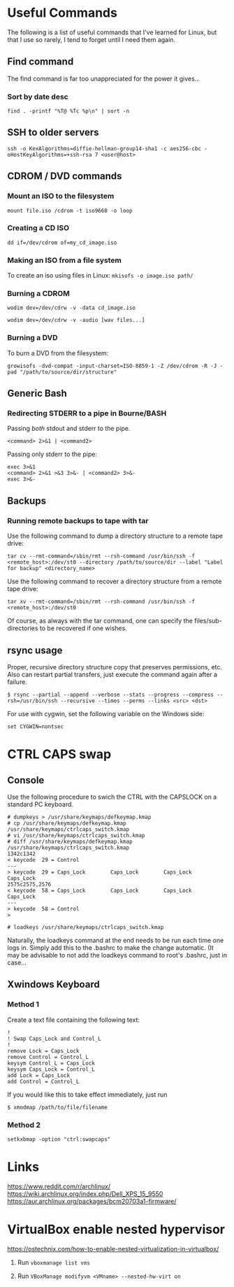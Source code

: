 # Useful Commands

The following is a list of useful commands that I've learned for Linux, but that I use so rarely, I tend to forget until I need them again. 

## Find command
The find command is far too unappreciated for the power it gives...

### Sort by date desc

`find . -printf "%T@ %Tc %p\n" | sort -n`

## SSH to older servers

`ssh -o KexAlgorithms=diffie-hellman-group14-sha1 -c aes256-cbc -oHostKeyAlgorithms=+ssh-rsa 7 <user@host>`

## CDROM / DVD commands

### Mount an ISO to the filesystem

`mount file.iso /cdrom -t iso9660 -o loop`

### Creating a CD ISO

`dd if=/dev/cdrom of=my_cd_image.iso`

### Making an ISO from a file system

 To create an iso using files in Linux: 
`mkisofs -o image.iso path/`

### Burning a CDROM

`wodim dev=/dev/cdrw -v -data cd_image.iso`

`wodim dev=/dev/cdrw -v -audio [wav files...]`

### Burning a DVD

 To burn a DVD from the filesystem: 

`growisofs -dvd-compat -input-charset=ISO-8859-1 -Z /dev/cdrom -R -J -pad "/path/to/source/dir/structure"`

## Generic Bash

### Redirecting STDERR to a pipe in Bourne/BASH

 Passing *both* stdout and stderr to the pipe. 

`<command> 2>&1 | <command2>`

 Passing only stderr to the pipe: 

```
exec 3>&1 
<command> 2>&1 >&3 3>&- | <command2> 3>&-
exec 3>&-
```

## Backups

### Running remote backups to tape with tar
 Use the following command to dump a directory structure to a remote tape drive: 

`tar cv --rmt-command=/sbin/rmt --rsh-command /usr/bin/ssh -f <remote_host>:/dev/st0 --directory /path/to/source/dir --label "Label for backup" <directory_name>`

 Use the following command to recover a directory structure from a remote tape drive: 

`tar xv --rmt-command=/sbin/rmt --rsh-command /usr/bin/ssh -f <remote_host>:/dev/st0`

 Of course, as always with the tar command, one can specify the files/sub-directories to be recovered if one wishes. 

## rsync usage

 Proper, recursive directory structure copy that preserves permissions, etc. Also can restart partial transfers, just execute the command again after a failure. 

`$ rsync --partial --append --verbose --stats --progress --compress --rsh=/usr/bin/ssh --recursive --times --perms --links <src> <dst>`

 For use with cygwin, set the following variable on the Windows side: 

`set CYGWIN=nontsec`



# CTRL CAPS swap

## Console

Use the following procedure to swich the CTRL with the CAPSLOCK on a standard PC keyboard. 
```
# dumpkeys > /usr/share/keymaps/defkeymap.kmap
# cp /usr/share/keymaps/defkeymap.kmap /usr/share/keymaps/ctrlcaps_switch.kmap
# vi /usr/share/keymaps/ctrlcaps_switch.kmap
# diff /usr/share/keymaps/defkeymap.kmap /usr/share/keymaps/ctrlcaps_switch.kmap
1342c1342
< keycode  29 = Control         
---
> keycode  29 = Caps_Lock        Caps_Lock        Caps_Lock        Caps_Lock      
2575c2575,2576
< keycode  58 = Caps_Lock        Caps_Lock        Caps_Lock        Caps_Lock       
---
> keycode  58 = Control
> 

# loadkeys /usr/share/keymaps/ctrlcaps_switch.kmap 
```

Naturally, the loadkeys command at the end needs to be run each time one logs in. Simply add this to the .bashrc to make the change automatic. (It may be advisable to not add the loadkeys command to root's .bashrc, just in case… 

## Xwindows Keyboard

### Method 1

 Create a text file containing the following text: 

```
!
! Swap Caps_Lock and Control_L
!
remove Lock = Caps_Lock
remove Control = Control_L
keysym Control_L = Caps_Lock
keysym Caps_Lock = Control_L
add Lock = Caps_Lock
add Control = Control_L
```

 If you would like this to take effect immediately, just run 

`$ xmodmap /path/to/file/filename`

### Method 2

`setkxbmap -option "ctrl:swapcaps"`


# Links

https://www.reddit.com/r/archlinux/
https://wiki.archlinux.org/index.php/Dell_XPS_15_9550
https://aur.archlinux.org/packages/bcm20703a1-firmware/

# VirtualBox enable nested hypervisor

https://ostechnix.com/how-to-enable-nested-virtualization-in-virtualbox/

1. Run `vboxmanage list vms`

2. Run `VBoxManage modifyvm <VMname> --nested-hw-virt on`
